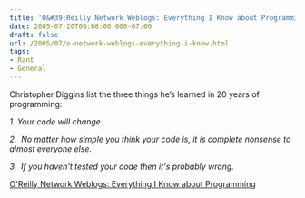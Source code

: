 ```yaml
---
title: 'O&#39;Reilly Network Weblogs: Everything I Know about Programming'
date: 2005-07-20T06:08:00.000-07:00
draft: false
url: /2005/07/o-network-weblogs-everything-i-know.html
tags: 
- Rant
- General
---
```


Christopher Diggins list the three things he’s learned in 20 years of programming:

_1. Your code will change_

_2.  No matter how simple you think your code is, it is complete nonsense to almost everyone else._

_3.  If you haven't tested your code then it's probably wrong._

[O'Reilly Network Weblogs: Everything I Know about Programming](http://www.oreillynet.com/lpt/wlg/7383)